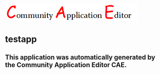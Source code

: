 ![CAE](https://github.com/CAE-Community-Application-Editor/application-testapp/blob/master/img/logo.png)  

testapp
===================


This application was automatically generated by the Community Application Editor CAE.  
---------------
